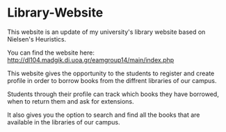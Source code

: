 # Library-Website
This website is an update of my university's library website based on Nielsen's Heuristics.

You can find the website here: http://dl104.madgik.di.uoa.gr/eamgroup14/main/index.php

This website gives the opportunity to the students to register and create profile in order to borrow books from the diffrent libraries of our campus.

Students through their profile can track which books they have borrowed, when to return them and ask for extensions.

It also gives you the option to search and find all the books that are available in the libraries of our campus.

